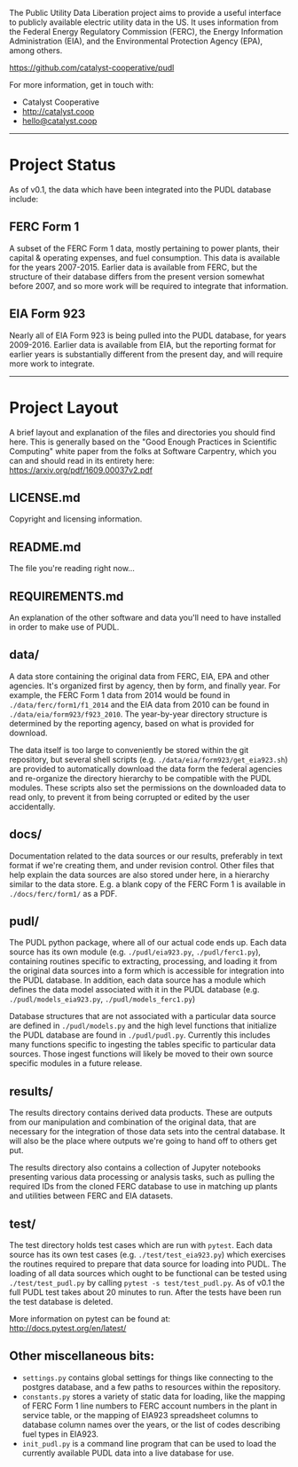 The Public Utility Data Liberation project aims to provide a useful interface
to publicly available electric utility data in the US.  It uses information
from the Federal Energy Regulatory Commission (FERC), the Energy Information
Administration (EIA), and the Environmental Protection Agency (EPA), among
others.

https://github.com/catalyst-cooperative/pudl

For more information, get in touch with:
 - Catalyst Cooperative
 - http://catalyst.coop
 - hello@catalyst.coop

---
# Project Status
As of v0.1, the data which have been integrated into the PUDL database include:

## FERC Form 1
A subset of the FERC Form 1 data, mostly pertaining to power plants, their
capital & operating expenses, and fuel consumption. This data is available for
the years 2007-2015. Earlier data is available from FERC, but the structure of
their database differs from the present version somewhat before 2007, and so
more work will be required to integrate that information.

## EIA Form 923
Nearly all of EIA Form 923 is being pulled into the PUDL database, for years
2009-2016. Earlier data is available from EIA, but the reporting format for
earlier years is substantially different from the present day, and will require
more work to integrate.

---
# Project Layout
A brief layout and explanation of the files and directories you should find
here.  This is generally based on the "Good Enough Practices in Scientific
Computing" white paper from the folks at Software Carpentry, which you can
and should read in its entirety here: https://arxiv.org/pdf/1609.00037v2.pdf

## LICENSE.md
Copyright and licensing information.

## README.md
The file you're reading right now...

## REQUIREMENTS.md
An explanation of the other software and data you'll need to have installed in
order to make use of PUDL.

## data/
A data store containing the original data from FERC, EIA, EPA and other
agencies. It's organized first by agency, then by form, and finally year. For
example, the FERC Form 1 data from 2014 would be found in
`./data/ferc/form1/f1_2014` and the EIA data from 2010 can be found in
`./data/eia/form923/f923_2010`. The year-by-year directory structure is
determined by the reporting agency, based on what is provided for download.

The data itself is too large to conveniently be stored within the git
repository, but several shell scripts (e.g. `./data/eia/form923/get_eia923.sh`) are provided to automatically download
the data form the federal agencies and re-organize the directory hierarchy
to be compatible with the PUDL modules. These scripts also set the permissions
on the downloaded data to read only, to prevent it from being corrupted or
edited by the user accidentally.

## docs/
Documentation related to the data sources or our results, preferably in text
format if we're creating them, and under revision control. Other files that
help explain the data sources are also stored under here, in a hierarchy
similar to the data store.  E.g. a blank copy of the FERC Form 1 is available
in `./docs/ferc/form1/` as a PDF.

## pudl/
The PUDL python package, where all of our actual code ends up.  Each data
source has its own module (e.g. `./pudl/eia923.py`, `./pudl/ferc1.py`),
containing routines specific to extracting,  processing, and loading it from
the original data sources into a form which is accessible for integration into
the PUDL database.  In addition, each data source has a module which defines
the data model associated with it in the PUDL database (e.g.
`./pudl/models_eia923.py`, `./pudl/models_ferc1.py`)

Database structures that are not associated with a particular data source are
defined in `./pudl/models.py` and the high level functions that initialize
the PUDL database are found in `./pudl/pudl.py`.  Currently this includes
many functions specific to ingesting the tables specific to particular data
sources.  Those ingest functions will likely be moved to their own source
specific modules in a future release.

## results/
The results directory contains derived data products. These are outputs from
our manipulation and combination of the original data, that are necessary for
the integration of those data sets into the central database. It will also
be the place where outputs we're going to hand off to others get put.

The results directory also contains a collection of Jupyter notebooks
presenting various data processing or analysis tasks, such as pulling the
required IDs from the cloned FERC database to use in matching up plants and
utilities between FERC and EIA datasets.

## test/
The test directory holds test cases which are run with `pytest`.  Each data
source has its own test cases (e.g. `./test/test_eia923.py`) which exercises
the routines required to prepare that data source for loading into PUDL. The
loading of all data sources which ought to be functional can be tested using
`./test/test_pudl.py` by calling `pytest -s test/test_pudl.py`. As of v0.1
the full PUDL test takes about 20 minutes to run.  After the tests have been
run the test database is deleted.

More information on pytest can be found at: http://docs.pytest.org/en/latest/

## Other miscellaneous bits:
 - `settings.py` contains global settings for things like connecting to the
 postgres database, and a few paths to resources within the repository.
 - `constants.py` stores a variety of static data for loading, like the mapping
 of FERC Form 1 line numbers to FERC account numbers in the plant in service
 table, or the mapping of EIA923 spreadsheet columns to database column names
 over the years, or the list of codes describing fuel types in EIA923.
 - `init_pudl.py` is a command line program that can be used to load the
 currently available PUDL data into a live database for use.
